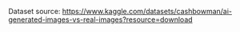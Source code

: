 Dataset source:
https://www.kaggle.com/datasets/cashbowman/ai-generated-images-vs-real-images?resource=download

